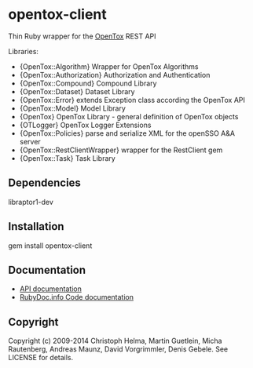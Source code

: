 opentox-client
====================

Thin Ruby wrapper for the [OpenTox](http://www.opentox.org) REST API 

Libraries:

* {OpenTox::Algorithm} Wrapper for OpenTox Algorithms
* {OpenTox::Authorization}  Authorization and Authentication
* {OpenTox::Compound} Compound Library
* {OpenTox::Dataset} Dataset Library
* {OpenTox::Error} extends Exception class according the OpenTox API
* {OpenTox::Model} Model Library
* {OpenTox} OpenTox Library - general definition of OpenTox objects
* {OTLogger} OpenTox Logger Extensions
* {OpenTox::Policies} parse and serialize XML for the openSSO A&A server  
* {OpenTox::RestClientWrapper} wrapper for the RestClient gem
* {OpenTox::Task} Task Library


Dependencies
------------

  libraptor1-dev

Installation
------------

  gem install opentox-client

Documentation
-------------
* [API documentation](http://rdoc.info/gems/opentox-client)
* [RubyDoc.info Code documentation](http://rubydoc.info/github/opentox/opentox-client/development/frames)

Copyright
---------

Copyright (c) 2009-2014 Christoph Helma, Martin Guetlein, Micha Rautenberg, Andreas Maunz, David Vorgrimmler, Denis Gebele. See LICENSE for details.
